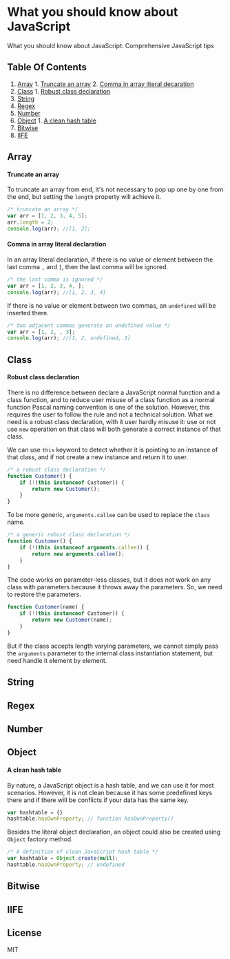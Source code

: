 # What you should know about JavaScript
What you should know about JavaScript: Comprehensive JavaScript tips

## Table Of Contents
  1. [Array](#array)
    1. [Truncate an array](#truncate-an-array)
    2. [Comma in array literal decaration](#comma-in-array-literal-declaration)
  2. [Class](#class)
    1. [Robust class declaration](#robust-class-declaration)
  3. [String](#string)
  4. [Regex](#regex)
  5. [Number](#number)
  6. [Object](#object)
    1. [A clean hash table](#a-clean-hash-table)
  7. [Bitwise](#bitwise)
  8. [IIFE](#iife)
  
## Array
#### Truncate an array
To truncate an array from end, it's not necessary to pop up one by one from the end, but setting the `length` property will achieve it.
```javascript
/* truncate an array */
var arr = [1, 2, 3, 4, 5];
arr.length = 2;
console.log(arr); //[1, 2];
``` 
#### Comma in array literal declaration
In an array literal declaration, if there is no value or element between the last comma `,` and `]`, then the last comma will be ignored.
```javascript
/* the last comma is ignored */
var arr = [1, 2, 3, 4, ];
console.log(arr); //[1, 2, 3, 4]
```
If there is no value or element between two commas, an `undefined` will be inserted there.
```javascript
/* two adjacent commas generate an undefined value */
var arr = [1, 2, , 3];
console.log(arr); //[1, 2, undefined, 3]
```

## Class
#### Robust class declaration
There is no difference between declare a JavaScript normal function and a class function, and to reduce user misuse of a class function as a normal function Pascal naming convention is one of the solution. However, this requires the user to follow the rule and not a technical solution. What we need is a robust class declaration, with it user hardly misuse it: use or not use `new` operation on that class will both generate a correct instance of that class.

We can use `this` keyword to detect whether it is pointing to an instance of that class, and if not create a new instance and return it to user.
```javascript
/* a robust class declaration */
function Customer() {
    if (!(this instanceof Customer)) {
        return new Customer();
    }
}
```

To be more generic, `arguments.callee` can be used to replace the `class` name.
```javascript
/* a generic robust class declaration */
function Customer() {
    if (!(this instanceof arguments.callee)) {
        return new arguments.callee();
    }
}
```

The code works on parameter-less classes, but it does not work on any class with parameters because it throws away the parameters. So, we need to restore the parameters.
```javascript
function Customer(name) {
    if (!(this instanceof Customer)) {
        return new Customer(name);
    }
}
```

But if the class accepts length varying parameters, we cannot simply pass the `arguments` parameter to the internal class instantiation statement, but need handle it element by element.

## String
## Regex
## Number
## Object
#### A clean hash table
By nature, a JavaScript object is a hash table, and we can use it for most scenarios. However, it is not clean because it has some predefined keys there and if there will be conflicts if your data has the same key.
```javascript
var hashtable = {}
hashtable.hasOwnProperty; // function hasOwnProperty()
```
Besides the literal object declaration, an object could also be created using `Object` factory method.
```javascript
/* A definition of clean JavaScript hash table */
var hashtable = Object.create(null);
hashtable.hasOwnProperty; // undefined
```
## Bitwise
## IIFE
## License
MIT
